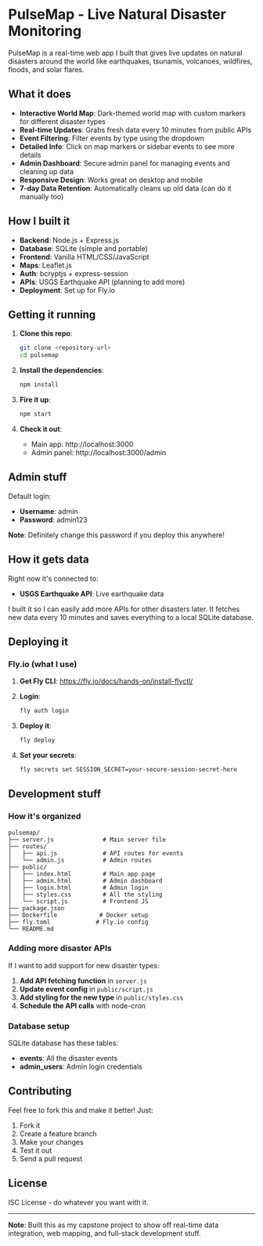# PulseMap - Live Natural Disaster Monitoring

PulseMap is a real-time web app I built that gives live updates on natural disasters around the world like earthquakes, tsunamis, volcanoes, wildfires, floods, and solar flares.

## What it does

- **Interactive World Map**: Dark-themed world map with custom markers for different disaster types
- **Real-time Updates**: Grabs fresh data every 10 minutes from public APIs
- **Event Filtering**: Filter events by type using the dropdown
- **Detailed Info**: Click on map markers or sidebar events to see more details
- **Admin Dashboard**: Secure admin panel for managing events and cleaning up data
- **Responsive Design**: Works great on desktop and mobile
- **7-day Data Retention**: Automatically cleans up old data (can do it manually too)

## How I built it

- **Backend**: Node.js + Express.js
- **Database**: SQLite (simple and portable)
- **Frontend**: Vanilla HTML/CSS/JavaScript
- **Maps**: Leaflet.js
- **Auth**: bcryptjs + express-session
- **APIs**: USGS Earthquake API (planning to add more)
- **Deployment**: Set up for Fly.io

## Getting it running

1. **Clone this repo**:
   ```bash
   git clone <repository-url>
   cd pulsemap
   ```

2. **Install the dependencies**:
   ```bash
   npm install
   ```

3. **Fire it up**:
   ```bash
   npm start
   ```

4. **Check it out**:
   - Main app: http://localhost:3000
   - Admin panel: http://localhost:3000/admin

## Admin stuff

Default login:
- **Username**: admin
- **Password**: admin123

**Note**: Definitely change this password if you deploy this anywhere!

## How it gets data

Right now it's connected to:
- **USGS Earthquake API**: Live earthquake data

I built it so I can easily add more APIs for other disasters later. It fetches new data every 10 minutes and saves everything to a local SQLite database.

## Deploying it

### Fly.io (what I use)

1. **Get Fly CLI**: https://fly.io/docs/hands-on/install-flyctl/

2. **Login**:
   ```bash
   fly auth login
   ```

3. **Deploy it**:
   ```bash
   fly deploy
   ```

4. **Set your secrets**:
   ```bash
   fly secrets set SESSION_SECRET=your-secure-session-secret-here
   ```

## Development stuff

### How it's organized

```
pulsemap/
├── server.js              # Main server file
├── routes/
│   ├── api.js             # API routes for events
│   └── admin.js           # Admin routes
├── public/
│   ├── index.html         # Main app page
│   ├── admin.html         # Admin dashboard
│   ├── login.html         # Admin login
│   ├── styles.css         # All the styling
│   └── script.js          # Frontend JS
├── package.json
├── Dockerfile            # Docker setup
├── fly.toml             # Fly.io config
└── README.md
```

### Adding more disaster APIs

If I want to add support for new disaster types:

1. **Add API fetching function** in `server.js`
2. **Update event config** in `public/script.js`
3. **Add styling for the new type** in `public/styles.css`
4. **Schedule the API calls** with node-cron

### Database setup

SQLite database has these tables:

- **events**: All the disaster events
- **admin_users**: Admin login credentials

## Contributing

Feel free to fork this and make it better! Just:

1. Fork it
2. Create a feature branch
3. Make your changes
4. Test it out
5. Send a pull request

## License

ISC License - do whatever you want with it.

---

**Note**: Built this as my capstone project to show off real-time data integration, web mapping, and full-stack development stuff.
